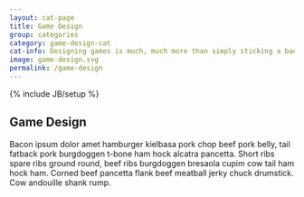 ```yaml
---
layout: cat-page
title: Game Design
group: categories
category: game-design-cat
cat-info: Designing games is much, much more than simply sticking a badge on your course. Learn about what makes good games and how to design engaging games that help users learn.
image: game-design.svg
permalink: /game-design
---
```

{% include JB/setup %}

## Game Design

Bacon ipsum dolor amet hamburger kielbasa pork chop beef pork belly, tail fatback pork burgdoggen t-bone ham hock alcatra pancetta. Short ribs spare ribs ground round, beef ribs burgdoggen bresaola cupim cow tail ham hock ham. Corned beef pancetta flank beef meatball jerky chuck drumstick. Cow andouille shank rump.
